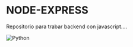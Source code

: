 # NODE-EXPRESS
Repositorio para trabar backend con javascript....



![Python](https://lh4.googleusercontent.com/yFPMnf78tx05hzEeOhzsBwmgjU3TekdDFHKD-h3JX2gKWbZ3iNnaAEJ6XK_FelbbYGXDLdXQJwASjGBMJy14sjT2ZL7FVG3VsMhVL_eYilpkbzZqD2_ouv-oR_wpf2TT_035GAmY_OaYbNPIuisl07Yb4PcCRgmJ49Kq3WsQ2Ph7vljyQVIWydfTaw)
